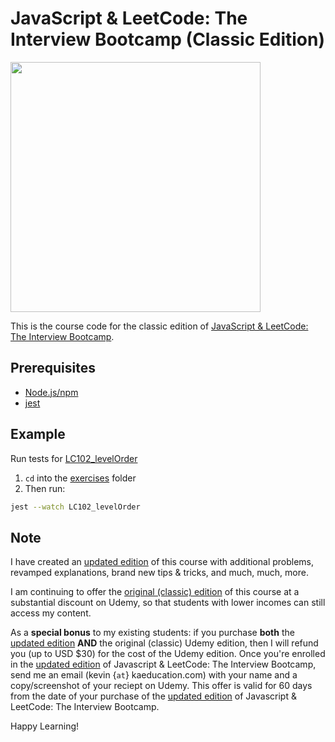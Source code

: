 # JavaScript & LeetCode: The Interview Bootcamp (Classic Edition)

<img src="https://static.kaeducation.com/lc-js-classic.jpg" width="400">

This is the course code for the classic edition of [JavaScript & LeetCode: The Interview Bootcamp](https://amzn.to/3M4HbrG).

## Prerequisites
* [Node.js/npm](https://nodejs.org/en/)
* [jest](https://www.npmjs.com/package/jest)

## Example
Run tests for [LC102_levelOrder](exercises/LC102_levelOrder)

1) `cd` into the [exercises](exercises) folder
2) Then run:
```bash
jest --watch LC102_levelOrder
```

## Note
I have created an [updated edition](https://kaeducation.thinkific.com/courses/javascript-leetcode-the-complete-interview-bootcamp) of this course with additional problems, revamped explanations, brand new tips & tricks, and much, much, more.

I am continuing to offer the [original (classic) edition](https://www.udemy.com/course/ultimate-javascript-leetcode-interview-bootcamp/?referralCode=6B683FD41E9DEDE9FF4C) of this course at a substantial discount on Udemy, so that students with lower incomes can still access my content.

As a **special bonus** to my existing students: if you purchase **both** the [updated edition](https://kaeducation.thinkific.com/courses/javascript-leetcode-the-complete-interview-bootcamp) **AND** the original (classic) Udemy edition, then I will refund you (up to USD $30) for the cost of the Udemy edition.  Once you're enrolled in the [updated edition](https://kaeducation.thinkific.com/courses/javascript-leetcode-the-complete-interview-bootcamp) of Javascript & LeetCode: The Interview Bootcamp, send me an email (kevin {`at`} kaeducation.com) with your name and a copy/screenshot of your reciept on Udemy.   This offer is valid for 60 days from the date of your purchase of the [updated edition](https://kaeducation.thinkific.com/courses/javascript-leetcode-the-complete-interview-bootcamp) of Javascript & LeetCode: The Interview Bootcamp.

Happy Learning!
